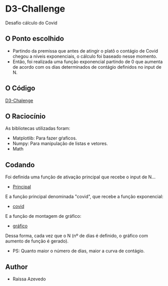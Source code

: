 # D3-Challenge
Desafio cálculo do Covid

## O Ponto escolhido
- Partindo da premissa que antes de atingir o platô o contágio de Covid chegou a níveis exponenciais, o cálculo foi baseado nesse momento.
- Então, foi realizada uma função exponencial partindo de 0 que aumenta de acordo com os dias determinados de contágio definidos no input de N.

## O Código
[D3-Chalenge](https://github.com/Raii-Azevedo/D3-Challenge/blob/master/d3-challenge.py)

## O Raciocínio
As bibliotecas utilizadas foram:
- Matplotlib: Para fazer gŕaficos.
- Numpy: Para manipulação de listas e vetores.
- Math

## Codando
Foi definida uma função de ativação principal que recebe o input de N...
- [Principal]()
    
E a função principal denominada "covid", que recebe a função exponencial:
- [covid]()
        
E a função de montagem de gráfico:
- [gráfico]()
    
Dessa forma, cada vez que o N (nº de dias é definido, o gráfico com aumento de função é gerado).
 - PS: Quanto maior o número de dias, maior a curva de contágio.


## Author
- Raíssa Azevedo

